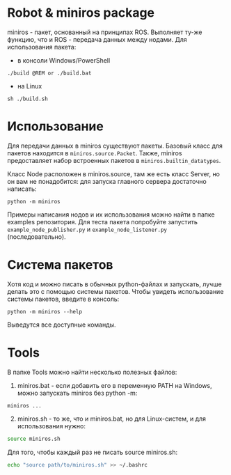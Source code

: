 # Robot & miniros package
miniros - пакет, основанный на принципах ROS. Выполняет ту-же функцию, что и ROS - передача данных между нодами. Для использования пакета:
- в консоли Windows/PowerShell
```
./build @REM or ./build.bat
```
- на Linux
```
sh ./build.sh
```

# Использование
Для передачи данных в miniros существуют пакеты. Базовый класс для пакетов находится в `miniros.source.Packet`. Также, miniros предоставляет набор встроенных пакетов в `miniros.builtin_datatypes`.

Класс Node расположен в miniros.source, там же есть класс Server, но он вам не понадобится: для запуска главного сервера достаточно написать:
```
python -m miniros
```

Примеры написания нодов и их использования можно найти в папке examples репозитория.
Для теста пакета попробуйте запустить `example_node_publisher.py` и `example_node_listener.py` (последовательно).

# Система пакетов
Хотя код и можно писать в обычных python-файлах и запускать, лучше делать это с помощью системы пакетов.
Чтобы увидеть использование системы пакетов, введите в консоль:
```
python -m miniros --help
```

Выведутся все доступные команды.

# Tools
В папке Tools можно найти несколько полезных файлов:
1. miniros.bat - если добавить его в переменную PATH на Windows, можно запускать miniros без python -m:
```
miniros ...
```
2. miniros.sh - то же, что и miniros.bat, но для Linux-систем, и для использования нужно:
```bash
source miniros.sh
```
Для того, чтобы каждый раз не писать source miniros.sh:
```bash
echo "source path/to/miniros.sh" >> ~/.bashrc
```